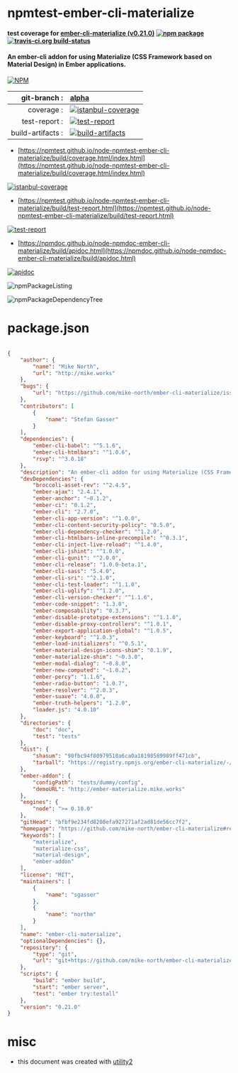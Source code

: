 # npmtest-ember-cli-materialize

#### test coverage for  [ember-cli-materialize (v0.21.0)](https://github.com/mike-north/ember-cli-materialize#readme)  [![npm package](https://img.shields.io/npm/v/npmtest-ember-cli-materialize.svg?style=flat-square)](https://www.npmjs.org/package/npmtest-ember-cli-materialize) [![travis-ci.org build-status](https://api.travis-ci.org/npmtest/node-npmtest-ember-cli-materialize.svg)](https://travis-ci.org/npmtest/node-npmtest-ember-cli-materialize)

#### An ember-cli addon for using Materialize (CSS Framework based on Material Design) in Ember applications.

[![NPM](https://nodei.co/npm/ember-cli-materialize.png?downloads=true&downloadRank=true&stars=true)](https://www.npmjs.com/package/ember-cli-materialize)

| git-branch : | [alpha](https://github.com/npmtest/node-npmtest-ember-cli-materialize/tree/alpha)|
|--:|:--|
| coverage : | [![istanbul-coverage](https://npmtest.github.io/node-npmtest-ember-cli-materialize/build/coverage.badge.svg)](https://npmtest.github.io/node-npmtest-ember-cli-materialize/build/coverage.html/index.html)|
| test-report : | [![test-report](https://npmtest.github.io/node-npmtest-ember-cli-materialize/build/test-report.badge.svg)](https://npmtest.github.io/node-npmtest-ember-cli-materialize/build/test-report.html)|
| build-artifacts : | [![build-artifacts](https://npmtest.github.io/node-npmtest-ember-cli-materialize/glyphicons_144_folder_open.png)](https://github.com/npmtest/node-npmtest-ember-cli-materialize/tree/gh-pages/build)|

- [https://npmtest.github.io/node-npmtest-ember-cli-materialize/build/coverage.html/index.html](https://npmtest.github.io/node-npmtest-ember-cli-materialize/build/coverage.html/index.html)

[![istanbul-coverage](https://npmtest.github.io/node-npmtest-ember-cli-materialize/build/screenCapture.buildCi.browser.%252Ftmp%252Fbuild%252Fcoverage.lib.html.png)](https://npmtest.github.io/node-npmtest-ember-cli-materialize/build/coverage.html/index.html)

- [https://npmtest.github.io/node-npmtest-ember-cli-materialize/build/test-report.html](https://npmtest.github.io/node-npmtest-ember-cli-materialize/build/test-report.html)

[![test-report](https://npmtest.github.io/node-npmtest-ember-cli-materialize/build/screenCapture.buildCi.browser.%252Ftmp%252Fbuild%252Ftest-report.html.png)](https://npmtest.github.io/node-npmtest-ember-cli-materialize/build/test-report.html)

- [https://npmdoc.github.io/node-npmdoc-ember-cli-materialize/build/apidoc.html](https://npmdoc.github.io/node-npmdoc-ember-cli-materialize/build/apidoc.html)

[![apidoc](https://npmdoc.github.io/node-npmdoc-ember-cli-materialize/build/screenCapture.buildCi.browser.%252Ftmp%252Fbuild%252Fapidoc.html.png)](https://npmdoc.github.io/node-npmdoc-ember-cli-materialize/build/apidoc.html)

![npmPackageListing](https://npmtest.github.io/node-npmtest-ember-cli-materialize/build/screenCapture.npmPackageListing.svg)

![npmPackageDependencyTree](https://npmtest.github.io/node-npmtest-ember-cli-materialize/build/screenCapture.npmPackageDependencyTree.svg)



# package.json

```json

{
    "author": {
        "name": "Mike North",
        "url": "http://mike.works"
    },
    "bugs": {
        "url": "https://github.com/mike-north/ember-cli-materialize/issues"
    },
    "contributors": [
        {
            "name": "Stefan Gasser"
        }
    ],
    "dependencies": {
        "ember-cli-babel": "^5.1.6",
        "ember-cli-htmlbars": "^1.0.6",
        "rsvp": "^3.0.18"
    },
    "description": "An ember-cli addon for using Materialize (CSS Framework based on Material Design) in Ember applications.",
    "devDependencies": {
        "broccoli-asset-rev": "^2.4.5",
        "ember-ajax": "2.4.1",
        "ember-anchor": "~0.1.2",
        "ember-ci": "0.1.2",
        "ember-cli": "2.7.0",
        "ember-cli-app-version": "^1.0.0",
        "ember-cli-content-security-policy": "0.5.0",
        "ember-cli-dependency-checker": "^1.2.0",
        "ember-cli-htmlbars-inline-precompile": "^0.3.1",
        "ember-cli-inject-live-reload": "^1.4.0",
        "ember-cli-jshint": "^1.0.0",
        "ember-cli-qunit": "^2.0.0",
        "ember-cli-release": "1.0.0-beta.1",
        "ember-cli-sass": "5.4.0",
        "ember-cli-sri": "^2.1.0",
        "ember-cli-test-loader": "^1.1.0",
        "ember-cli-uglify": "^1.2.0",
        "ember-cli-version-checker": "^1.1.6",
        "ember-code-snippet": "1.3.0",
        "ember-composability": "0.3.7",
        "ember-disable-prototype-extensions": "^1.1.0",
        "ember-disable-proxy-controllers": "^1.0.1",
        "ember-export-application-global": "^1.0.5",
        "ember-keyboard": "^1.0.3",
        "ember-load-initializers": "^0.5.1",
        "ember-material-design-icons-shim": "0.1.9",
        "ember-materialize-shim": "~0.3.0",
        "ember-modal-dialog": "~0.8.0",
        "ember-new-computed": "~1.0.2",
        "ember-percy": "1.1.6",
        "ember-radio-button": "1.0.7",
        "ember-resolver": "^2.0.3",
        "ember-suave": "4.0.0",
        "ember-truth-helpers": "1.2.0",
        "loader.js": "4.0.10"
    },
    "directories": {
        "doc": "doc",
        "test": "tests"
    },
    "dist": {
        "shasum": "98fbc94f80979518a6ca0a18198589989ff471cb",
        "tarball": "https://registry.npmjs.org/ember-cli-materialize/-/ember-cli-materialize-0.21.0.tgz"
    },
    "ember-addon": {
        "configPath": "tests/dummy/config",
        "demoURL": "http://ember-materialize.mike.works"
    },
    "engines": {
        "node": ">= 0.10.0"
    },
    "gitHead": "bfbf9e234fd8208efa927271af2ad81de56cc7f2",
    "homepage": "https://github.com/mike-north/ember-cli-materialize#readme",
    "keywords": [
        "materialize",
        "materialize-css",
        "material-design",
        "ember-addon"
    ],
    "license": "MIT",
    "maintainers": [
        {
            "name": "sgasser"
        },
        {
            "name": "northm"
        }
    ],
    "name": "ember-cli-materialize",
    "optionalDependencies": {},
    "repository": {
        "type": "git",
        "url": "git+https://github.com/mike-north/ember-cli-materialize.git"
    },
    "scripts": {
        "build": "ember build",
        "start": "ember server",
        "test": "ember try:testall"
    },
    "version": "0.21.0"
}
```



# misc
- this document was created with [utility2](https://github.com/kaizhu256/node-utility2)
